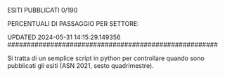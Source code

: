 ESITI PUBBLICATI 0/190 

PERCENTUALI DI PASSAGGIO PER SETTORE:

UPDATED 2024-05-31 14:15:29.149356
###################################################### 

Si tratta di un semplice script in python per controllare quando sono pubblicati gli esiti (ASN 2021, sesto quadrimestre).

